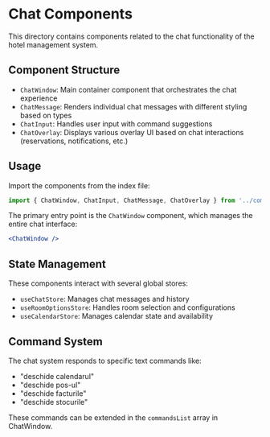 # Chat Components

This directory contains components related to the chat functionality of the hotel management system.

## Component Structure

- `ChatWindow`: Main container component that orchestrates the chat experience
- `ChatMessage`: Renders individual chat messages with different styling based on types
- `ChatInput`: Handles user input with command suggestions
- `ChatOverlay`: Displays various overlay UI based on chat interactions (reservations, notifications, etc.)

## Usage

Import the components from the index file:

```jsx
import { ChatWindow, ChatInput, ChatMessage, ChatOverlay } from '../components/Chat';
```

The primary entry point is the `ChatWindow` component, which manages the entire chat interface:

```jsx
<ChatWindow />
```

## State Management

These components interact with several global stores:
- `useChatStore`: Manages chat messages and history
- `useRoomOptionsStore`: Handles room selection and configurations
- `useCalendarStore`: Manages calendar state and availability

## Command System

The chat system responds to specific text commands like:
- "deschide calendarul"
- "deschide pos-ul"
- "deschide facturile"
- "deschide stocurile"

These commands can be extended in the `commandsList` array in ChatWindow. 